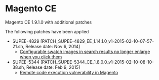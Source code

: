 Magento CE
==========

Magento CE 1.9.1.0 with additional patches

The following patches have been applied
* SUPEE-4829 [PATCH_SUPEE-4829_EE_1.14.1.0_v1-2015-02-10-07-57-21.sh, Release date: Nov 6, 2014]
  - [Configurable swatch images in search results no longer enlarge when you click them](http://devdocs.magento.com/guides/m1x/ce19-ee114/ce1.9_release-notes.html#ce-19-1910-patches)
* SUPEE-5344 [PATCH_SUPEE-5344_CE_1.8.0.0_v1-2015-02-10-08-10-38.sh, Release date: Feb 9, 2015]
  - [Remote code execution vulnerability in Magento](http://blog.limesoda.com/2015/02/remote-code-execution-sicherheitsluecke-magento/)
